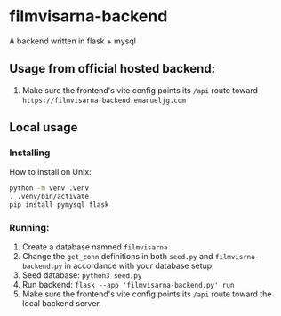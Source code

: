 # filmvisarna-backend
A backend written in flask + mysql

## Usage from official hosted backend:

1. Make sure the frontend's vite config points its `/api` route
   toward `https://filmvisarna-backend.emanueljg.com`

## Local usage

### Installing
How to install on Unix:
```sh
python -m venv .venv
. .venv/bin/activate
pip install pymysql flask
```

### Running:

1. Create a database namned `filmvisarna`
2. Change the `get_conn` definitions 
   in both `seed.py` and `filmvisrna-backend.py` in
   accordance with your database setup.
3. Seed database: `python3 seed.py`
4. Run backend: `flask --app 'filmvisarna-backend.py' run`
5. Make sure the frontend's vite config points its `/api` route
   toward the local backend server.
